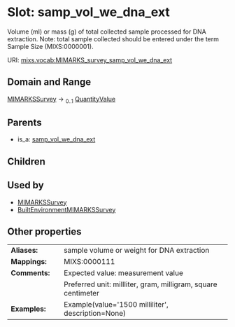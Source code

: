 
# Slot: samp_vol_we_dna_ext


Volume (ml) or mass (g) of total collected sample processed for DNA extraction. Note: total sample collected should be entered under the term Sample Size (MIXS:0000001).

URI: [mixs.vocab:MIMARKS_survey_samp_vol_we_dna_ext](https://w3id.org/mixs/vocab/MIMARKS_survey_samp_vol_we_dna_ext)


## Domain and Range

[MIMARKSSurvey](MIMARKSSurvey.md) &#8594;  <sub>0..1</sub> [QuantityValue](QuantityValue.md)

## Parents

 *  is_a: [samp_vol_we_dna_ext](samp_vol_we_dna_ext.md)

## Children


## Used by

 * [MIMARKSSurvey](MIMARKSSurvey.md)
 * [BuiltEnvironmentMIMARKSSurvey](BuiltEnvironmentMIMARKSSurvey.md)

## Other properties

|  |  |  |
| --- | --- | --- |
| **Aliases:** | | sample volume or weight for DNA extraction |
| **Mappings:** | | MIXS:0000111 |
| **Comments:** | | Expected value: measurement value |
|  | | Preferred unit: millliter, gram, milligram, square centimeter |
| **Examples:** | | Example(value='1500 milliliter', description=None) |

